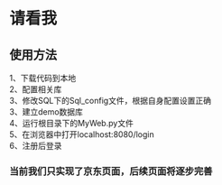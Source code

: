 # 请看我
## 使用方法
1、下载代码到本地<br> 
2、配置相关库<br> 
3、修改SQL下的Sql_config文件，根据自身配置设置正确<br> 
3、建立demo数据库<br> 
4、运行根目录下的MyWeb.py文件<br> 
5、在浏览器中打开localhost:8080/login<br> 
6、注册后登录<br> 
### 当前我们只实现了京东页面，后续页面将逐步完善
